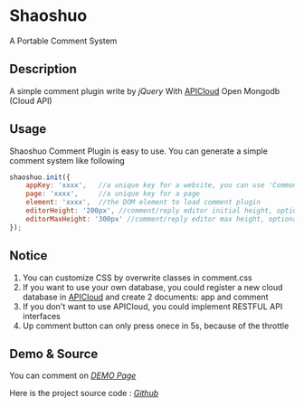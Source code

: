 # Shaoshuo
A Portable Comment System

## Description
A simple comment plugin write by _jQuery_ With [APICloud](http://www.apicloud.com/) Open Mongodb (Cloud API)

## Usage
Shaoshuo Comment Plugin is easy to use. You can generate a simple comment system like following
```javascript
shaoshuo.init({    
    appKey: 'xxxx',   //a unique key for a website, you can use 'CommonKey' or ask author for the unique key   
    page: 'xxxx',     //a unique key for a page    
    element: 'xxxx',  //the DOM element to load comment plugin    
    editorHeight: '200px', //comment/reply editor initial height, optional    
    editorMaxHeight: '300px' //comment/reply editor max height, optional   
}); 
```

## Notice
1. You can customize CSS by overwrite classes in comment.css
2. If you want to use your own database, you could register a new cloud database in [APICloud](http://www.apicloud.com/) and create 2 documents: app and comment
3. If you don't want to use APICloud, you could implement RESTFUL API interfaces
4. Up comment button can only press onece in 5s, because of the throttle

## Demo & Source
You can comment on  _[DEMO Page](http://code2life.top./Shaoshuo/)_   

Here is the project source code : _[Github](https://github.com/Code2Life/Shaoshuo)_

